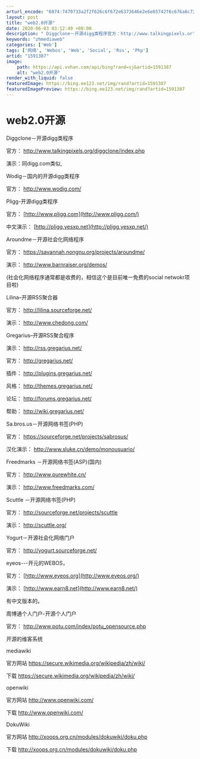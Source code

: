 ```yaml
---
arturl_encode: "6874:7470733a2f2f626c6f672e6373646e2e6e65742f6c676a6c72:792f61727469636c652f64657461696c732f31353931333837"
layout: post
title: "web2.0开源"
date: 2020-06-03 03:12:49 +08:00
description: " Diggclone－开源digg类程序官方：http://www.talkingpixels.or"
keywords: "zhmediaweb"
categories: ['Web']
tags: ['网络', 'Webos', 'Web', 'Social', 'Rss', 'Php']
artid: "1591387"
image:
    path: https://api.vvhan.com/api/bing?rand=sj&artid=1591387
    alt: "web2.0开源"
render_with_liquid: false
featuredImage: https://bing.ee123.net/img/rand?artid=1591387
featuredImagePreview: https://bing.ee123.net/img/rand?artid=1591387
---
```


# web2.0开源

Diggclone－开源digg类程序
  
官方：
<http://www.talkingpixels.org/diggclone/index.php>
  
演示：同digg.com类似,

Wodig－国内的开源digg类程序
  
官方：
<http://www.wodig.com/>

Pligg-开源digg类程序
  
官方：
[http://www.pligg.com](http://www.pligg.com/)
  
中文演示：
[http://pligg.yesxp.net](http://pligg.yesxp.net/)

  

Aroundme－开源社会化网络程序
  
官方：
<https://savannah.nongnu.org/projects/aroundme/>
  
演示：
<http://www.barnraiser.org/demos/>
  
(社会化网络程序通常都是收费的，相信这个是目前唯一免费的social netwokr项目啦)

Lilina–开源RSS聚合器
  
官方：
<http://lilina.sourceforge.net/>
  
演示：
<http://www.chedong.com/>

Gregarius–开源RSS聚合程序
  
演示：
<http://rss.gregarius.net/>
  
官方：
<http://gregarius.net/>
  
插件：
<http://plugins.gregarius.net/>
  
风格：
<http://themes.gregarius.net/>
  
论坛：
<http://forums.gregarius.net/>
  
帮助：
<http://wiki.gregarius.net/>

Sa.bros.us－开源网络书签(PHP)
  
官方：
<https://sourceforge.net/projects/sabrosus/>
  
汉化演示：
<http://www.sluke.cn/demo/monousuario/>

Freedmarks －开源网络书签(ASP)(国内)
  
官方：
<http://www.purewhite.cn/>
  
演示：
<http://www.freedmarks.com/>

Scuttle －开源网络书签(PHP)
  
官方：
<http://sourceforge.net/projects/scuttle>
  
演示：
<http://scuttle.org/>

Yogurt－开源社会化网络门户
  
官方：
<http://yogurt.sourceforge.net/>

eyeos---开元的WEBOS，
  
官方：
[http://www.eyeos.org](http://www.eyeos.org/)
  
演示：
[http://www.earn8.net](http://www.earn8.net/)
  
有中文版本的。

周博通个人门户-开源个人门户
  
官方：
<http://www.potu.com/index/potu_opensource.php>

开源的维客系统
  
mediawiki
  
官方网站
<https://secure.wikimedia.org/wikipedia/zh/wiki/>
  
下载
<https://secure.wikimedia.org/wikipedia/zh/wiki/>

openwiki
  
官方网站
<http://www.openwiki.com/>
  
下载
<http://www.openwiki.com/>

DokuWiki
  
官方网站
<http://xoops.org.cn/modules/dokuwiki/doku.php>
  
下载
<http://xoops.org.cn/modules/dokuwiki/doku.php>